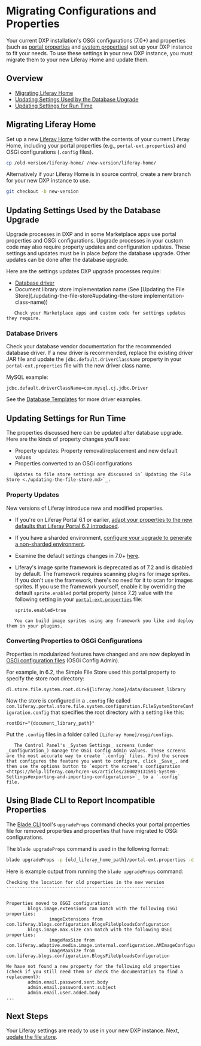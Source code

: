 # Migrating Configurations and Properties

Your current DXP installation's OSGi configurations (7.0+) and properties (such as [portal properties](../../reference/portal-properties.md) and [system properties](../../reference/system-properties.md)) set up your DXP instance to fit your needs. To use these settings in your new DXP instance, you must migrate them to your new Liferay Home and update them. 

## Overview

* [Migrating Liferay Home](#migrating-liferay-home)
* [Updating Settings Used by the Database Upgrade](#updating-settings-used-by-the-database-upgrade)
* [Updating Settings for Run Time](#updating-settings-for-run-time)

## Migrating Liferay Home

Set up a new [Liferay Home](../../reference/liferay-home.md) folder with the contents of your current Liferay Home, including your portal properties (e.g., `portal-ext.properties`) and OSGi configurations (`.config` files).

```bash
cp /old-version/liferay-home/ /new-version/liferay-home/
```

Alternatively if your Liferay Home is in source control, create a new branch for your new DXP instance to use.

```bash
git checkout -b new-version
```

## Updating Settings Used by the Database Upgrade

Upgrade processes in DXP and in some Marketplace apps use portal properties and OSGi configurations. Upgrade processes in your custom code may also require property updates and configuration updates. These settings and updates must be in place _before_ the database upgrade. Other updates can be done after the database upgrade.

Here are the settings updates DXP upgrade processes require:

* [Database driver](#database-driver)
* Document library store implementation name (See [Updating the File Store](./updating-the-file-store#updating-the-store implementation-class-name))

```important::
   Check your Marketplace apps and custom code for settings updates they require.
```

### Database Drivers

Check your database vendor documentation for the recommended database driver. If a new driver is recommended, replace the existing driver JAR file and update the `jdbc.default.driverClassName` property in your `portal-ext.properties` file with the new driver class name. 

MySQL example:

```properties 
jdbc.default.driverClassName=com.mysql.cj.jdbc.Driver
```

See the [Database Templates](../../reference/database-templates.md) for more driver examples.

## Updating Settings for Run Time

The properties discussed here can be updated after database upgrade. Here are the kinds of property changes you'll see:

* Property updates: Property removal/replacement and new default values
* Properties converted to an OSGi configurations

```note:
   Updates to file store settings are discussed in` Updating the File Store <./updating-the-file-store.md>`_.
```

### Property Updates

New versions of Liferay introduce new and modified properties.

* If you're on Liferay Portal 6.1 or earlier, [adapt your properties to the new defaults that Liferay Portal 6.2 introduced](https://help.liferay.com/hc/en-us/articles/360017903232-Upgrading-Liferay#review-the-liferay-62-properties-defaults).

* If you have a sharded environment, [configure your upgrade to generate a non-sharded environment](../other-upgrade-scenarios/upgrading-a-sharded-environment.md).

* Examine the default settings changes in 7.0+ [here](../reference/changes-to-default-settings.md).

* Liferay's image sprite framework is deprecated as of 7.2 and is disabled by default. The framework requires scanning plugins for image sprites. If you don't use the framework, there's no need for it to scan for images sprites. If you use the framework yourself, enable it by overriding the default `sprite.enabled` portal property (since 7.2) value with the following setting in your [`portal-ext.properties`](../../reference/portal-properties.md) file:

    ```properties
    sprite.enabled=true
    ```

```note::
   You can build image sprites using any framework you like and deploy them in your plugins.
```

### Converting Properties to OSGi Configurations

Properties in modularized features have changed and are now deployed in [OSGi configuration files](https://help.liferay.com/hc/en-us/articles/360029131591-System-Settings#exporting-and-importing-configurations) (OSGi Config Admin).

For example, in 6.2, the Simple File Store used this portal property to specify the store root directory:

```properties
dl.store.file.system.root.dir=${liferay.home}/data/document_library
```

Now the store is configured in a `.config` file called `com.liferay.portal.store.file.system.configuration.FileSystemStoreConfiguration.config` that specifies the root directory with a setting like this:

```properties
rootDir="{document_library_path}"
```

Put the `.config` files in a folder called `[Liferay Home]/osgi/configs`.

```tip::
   The Control Panel's _System Settings_ screens (under _Configuration_) manage the OSGi Config Admin values. These screens are the most accurate way to create `.config` files. Find the screen that configures the feature you want to configure, click _Save_, and then use the options button to `export the screen's configuration <https://help.liferay.com/hc/en-us/articles/360029131591-System-Settings#exporting-and-importing-configurations>`_ to a `.config` file.
```

## Using Blade CLI to Report Incompatible Properties

The [Blade CLI](https://help.liferay.com/hc/en-us/articles/360029147071-Blade-CLI) tool's `upgradeProps` command checks your portal properties file for removed properties and properties that have migrated to OSGi configurations.

The `blade upgradeProps` command is used in the following format:

```bash
blade upgradeProps -p {old_liferay_home_path}/portal-ext.properties -d {new_liferay_home_path}
```

Here is example output from running the `blade upgradeProps` command:

```
Checking the location for old properties in the new version
-----------------------------------------------------------


Properties moved to OSGI configuration:
        blogs.image.extensions can match with the following OSGI properties:
                imageExtensions from com.liferay.blogs.configuration.BlogsFileUploadsConfiguration
        blogs.image.max.size can match with the following OSGI properties:
                imageMaxSize from com.liferay.adaptive.media.image.internal.configuration.AMImageConfiguration
                imageMaxSize from com.liferay.blogs.configuration.BlogsFileUploadsConfiguration

We have not found a new property for the following old properties (check if you still need them or check the documentation to find a replacement):
        admin.email.password.sent.body
        admin.email.password.sent.subject
        admin.email.user.added.body
...
```

## Next Steps

Your Liferay settings are ready to use in your new DXP instance. Next, [update the file store](./updating-the-file-store.md).